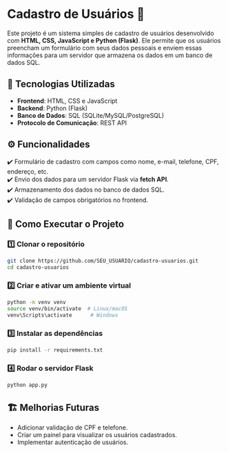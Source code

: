 # **Cadastro de Usuários** 📝  

Este projeto é um sistema simples de cadastro de usuários desenvolvido com **HTML, CSS, JavaScript e Python (Flask)**. Ele permite que os usuários preencham um formulário com seus dados pessoais e enviem essas informações para um servidor que armazena os dados em um banco de dados SQL.  

## 🚀 **Tecnologias Utilizadas**  
- **Frontend**: HTML, CSS e JavaScript  
- **Backend**: Python (Flask)  
- **Banco de Dados**: SQL (SQLite/MySQL/PostgreSQL)  
- **Protocolo de Comunicação**: REST API  

## ⚙️ **Funcionalidades**  
✔️ Formulário de cadastro com campos como nome, e-mail, telefone, CPF, endereço, etc.  
✔️ Envio dos dados para um servidor Flask via **fetch API**.  
✔️ Armazenamento dos dados no banco de dados SQL.  
✔️ Validação de campos obrigatórios no frontend.  

## 📌 **Como Executar o Projeto**  

### **1️⃣ Clonar o repositório**
```sh
git clone https://github.com/SEU_USUARIO/cadastro-usuarios.git
cd cadastro-usuarios
```

### **2️⃣ Criar e ativar um ambiente virtual**
```sh
python -m venv venv
source venv/bin/activate  # Linux/macOS
venv\Scripts\activate      # Windows
```

### **3️⃣ Instalar as dependências**
```sh
pip install -r requirements.txt
```

### **4️⃣ Rodar o servidor Flask**
```sh
python app.py
```

## 🏗 **Melhorias Futuras**
- Adicionar validação de CPF e telefone.  
- Criar um painel para visualizar os usuários cadastrados.  
- Implementar autenticação de usuários.
